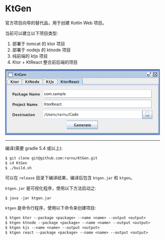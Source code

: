 # KtGen

官方项目向导的替代品，用于创建 Kotlin Web 项目。

当前可以建立以下项目类型:

1. 部署于 tomcat 的 ktor 项目
2. 部署于 nodejs 的 ktnode 项目
3. 纯前端的 ktjs 项目
4. Ktor + KtReact 整合前后端的项目

![screenshot](https://raw.githubusercontent.com/rarnu/KtGen/master/screenshot/screenshot.png)

- - -

编译(需要 gradle 5.4 或以上):

```shell
$ git clone git@github.com:rarnu/KtGen.git
$ cd KtGen
$ ./build.sh
```

可以在 ```release``` 目录下编译结果，编译后包含 ```ktgen.jar``` 和 ```ktgen```。

```ktgen.jar``` 是可视化程序，使用以下方法启动之:

```shell
$ java -jar ktgen.jar
```

```ktgen``` 是命令行程序，使用以下命令来创建项目:

```shell
$ ktgen ktor --package <package> --name <name> --output <output>
$ ktgen ktnode --package <package> --name <name> --output <output>
$ ktgen kjs --name <name> --output <output>
$ ktgen react --package <package> --name <name> --output <output>
```

